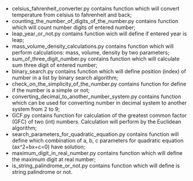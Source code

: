 - celsius_fahrenheit_converter.py contains function which will convert temperature from celsius to fahrenheit and back;
- counting_the_number_of_digits_of_the_number.py contains function which will count number digits of entered number;
- leap_year_or_not.py contains function wich will define if entered year is leap;
- mass_volume_density_calculations.py contains function which will perform calculations: mass, volume, density by two parameters;
- sum_of_three_digit_number.py contains function which will calculate sum three digit of entered number;
- binary_search.py contains function which will define position (index) of number in a list by binary search algorithm;
- check_on_the_simplicity_of_the_number.py contains function for define if the number is a simple or not;
- converting_decimal_to_another_number_system.py contains function which can be used for converting number in decimal system to      another system from 2 to 9;
- GCF.py contains function for calculation of the greatest common factor (GFC) of two (int) numbers. Calculation will perform by the Euclidean algorithm;
- search_parameters_for_quadratic_equation.py contains function will define which combination of a, b, c parameters for quadratic equation (ax^2+bx+c=0) have solution;
- maximum_digit_in_real_number.py contains function which will define the maximum digit at real number;
- is_string_palindrome_or_not.py contains function which will define is string palindrome or not.
